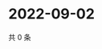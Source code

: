 # 2022-09-02

共 0 条

<!-- BEGIN WEIBO -->
<!-- 最后更新时间 Fri Sep 02 2022 14:49:05 GMT+0800 (China Standard Time) -->

<!-- END WEIBO -->
